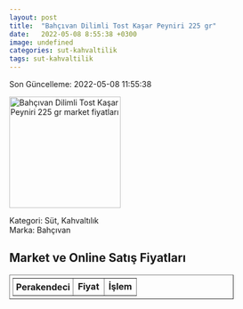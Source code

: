 ```yaml
---
layout: post
title:  "Bahçıvan Dilimli Tost Kaşar Peyniri 225 gr"
date:   2022-05-08 8:55:38 +0300
image: undefined
categories: sut-kahvaltilik
tags: sut-kahvaltilik
---
```


Son Güncelleme: 2022-05-08 11:55:38

<img src="undefined" width="200" alt="Bahçıvan Dilimli Tost Kaşar Peyniri 225 gr market fiyatları" />

Kategori: Süt, Kahvaltılık
<br />
Marka: Bahçıvan

<h2>Market ve Online Satış Fiyatları</h2>

<table border="1" style="padding: 5px;width:80%;">
  <tr>
    <td style="padding: 5px;"><strong>Perakendeci</strong></td>
    <td><strong>Fiyat</strong></td>
    <td><strong>İşlem</strong></td>
  </tr>
  
</table>
